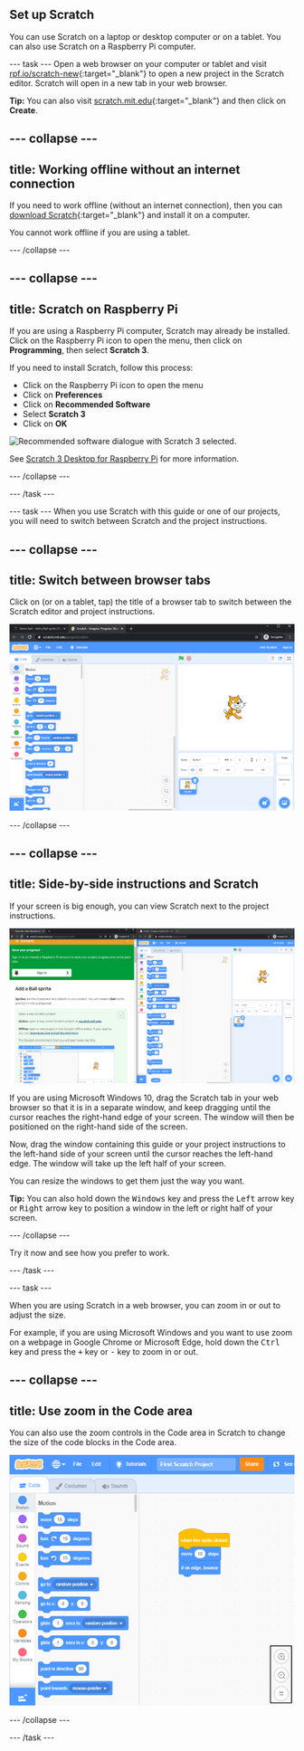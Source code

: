 ## Set up Scratch
You can use Scratch on a laptop or desktop computer or on a tablet. You can also use Scratch on a Raspberry Pi computer.

--- task ---
Open a web browser on your computer or tablet and visit [rpf.io/scratch-new](https://rpf.io/scratch-new){:target="_blank"} to open a new project in the Scratch editor. Scratch will open in a new tab in your web browser.

**Tip:** You can also visit [scratch.mit.edu](https://scratch.mit.edu/){:target="_blank"} and then click on **Create**.

--- collapse ---
---
title: Working offline without an internet connection
---

If you need to work offline (without an internet connection), then you can [download Scratch](https://scratch.mit.edu/download){:target="_blank"} and install it on a computer. 

You cannot work offline if you are using a tablet.

--- /collapse ---

--- collapse ---
--- 
title: Scratch on Raspberry Pi
---

If you are using a Raspberry Pi computer, Scratch may already be installed. Click on the Raspberry Pi icon to open the menu, then click on **Programming**, then select **Scratch 3**.

If you need to install Scratch, follow this process:
+ Click on the Raspberry Pi icon to open the menu
+ Click on **Preferences**
+ Click on **Recommended Software**
+ Select **Scratch 3**
+ Click on **OK**

![Recommended software dialogue with Scratch 3 selected.](images/recommended-software-scratch-3.png)

See [Scratch 3 Desktop for Raspberry Pi](https://www.raspberrypi.org/blog/scratch-3-desktop-for-raspbian-on-raspberry-pi/) for more information.

--- /collapse ---

--- /task ---

--- task ---
When you use Scratch with this guide or one of our projects, you will need to switch between Scratch and the project instructions. 

--- collapse ---
---
title: Switch between browser tabs
---

Click on (or on a tablet, tap) the title of a browser tab to switch between the Scratch editor and project instructions.

![A browser with two tabs.](images/two-tabs.png)

--- /collapse ---

--- collapse ---
--- 
title: Side-by-side instructions and Scratch
---

If your screen is big enough, you can view Scratch next to the project instructions.  

![Side-by-side instructions and Scratch.](images/side-by-side.png)

If you are using Microsoft Windows 10, drag the Scratch tab in your web browser so that it is in a separate window, and keep dragging until the cursor reaches the right-hand edge of your screen. The window will then be positioned on the right-hand side of the screen. 

Now, drag the window containing this guide or your project instructions to the left-hand side of your screen until the cursor reaches the left-hand edge. The window will take up the left half of your screen.

You can resize the windows to get them just the way you want.

**Tip:** You can also hold down the <kbd>Windows</kbd> key and press the <kbd>Left</kbd> arrow key or <kbd>Right</kbd> arrow key to position a window in the left or right half of your screen.

--- /collapse ---

Try it now and see how you prefer to work.

--- /task ---

--- task ---

When you are using Scratch in a web browser, you can zoom in or out to adjust the size. 

For example, if you are using Microsoft Windows and you want to use zoom on a webpage in Google Chrome or Microsoft Edge, hold down the <kbd>Ctrl</kbd> key and press the <kbd>+</kbd> key or <kbd>-</kbd> key to zoom in or out.

--- collapse ---
---
title: Use zoom in the Code area
---

You can also use the zoom controls in the Code area in Scratch to change the size of the code blocks in the Code area.

![The zoom controls in the Code area.](images/zoom-code-area.png)

--- /collapse ---

--- /task ---


